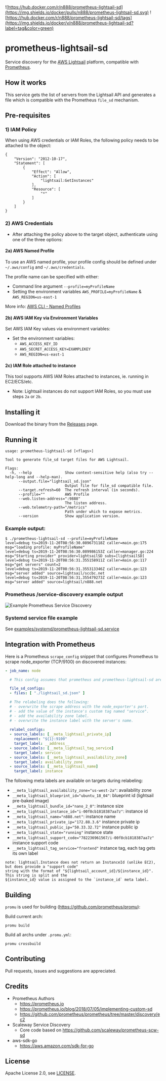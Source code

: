 ![https://hub.docker.com/r/n888/prometheus-lightsail-sd](https://img.shields.io/docker/pulls/n888/prometheus-lightsail-sd.svg) ![https://hub.docker.com/r/n888/prometheus-lightsail-sd/tags](https://img.shields.io/docker/v/n888/prometheus-lightsail-sd?label=tag&color=green)

# prometheus-lightsail-sd
Service discovery for the [AWS Lightsail](https://aws.amazon.com/lightsail/) platform, compatible with [Prometheus](https://prometheus.io).

## How it works

This service gets the list of servers from the Lightsail API and generates a file which is compatible with the Prometheus `file_sd` mechanism.

## Pre-requisites
### 1) IAM Policy

When using AWS credentials or IAM Roles, the following policy needs to be attached to the object:
```
{
    "Version": "2012-10-17",
    "Statement": [
        {
            "Effect": "Allow",
            "Action": [
                "lightsail:GetInstances"
            ],
            "Resource": [
                "*"
            ]
        }
    ]
}
```

### 2) AWS Credentials

* After attaching the policy above to the target object, authenticate using one of the three options:

#### 2a) AWS Named Profile

To use an AWS named profile, your profile config should be defined under `~/.aws/config` and `~/.aws/credentials`.

The profile name can be specified with either:
* Command line argument `--profile=myProfileName`
* Setting the environment variables `AWS_PROFILE=myProfileName` & `AWS_REGION=us-east-1`

More info: [AWS CLI - Named Profiles](https://docs.aws.amazon.com/cli/latest/userguide/cli-configure-profiles.html)

#### 2b) AWS IAM Key via Environment Variables

Set AWS IAM Key values via environment variables:
* Set the environment variables:
  * `AWS_ACCESS_KEY_ID`
  * `AWS_SECRET_ACCESS_KEY=EXAMPLEKEY`
  * `AWS_REGION=us-east-1`

#### 2c) IAM Role attached to instance

This tool supports AWS IAM Roles attached to instances, ie. running in EC2/ECS/etc.
* Note: Lightsail instances do not support IAM Roles, so you must use steps `2a` or `2b`.

## Installing it

Download the binary from the [Releases](https://github.com/n888/prometheus-lightsail-sd/releases) page.

## Running it

```
usage: prometheus-lightsail-sd [<flags>]

Tool to generate file_sd target files for AWS Lightsail.

Flags:
  -h, --help               Show context-sensitive help (also try --help-long and --help-man).
      --output.file="lightsail_sd.json"  
                           Output file for file_sd compatible file.
      --target.refresh=60  The refresh interval (in seconds).
      --profile=""         AWS Profile
      --web.listen-address=":9888"  
                           The listen address.
      --web.telemetry-path="/metrics"  
                           Path under which to expose metrics.
      --version            Show application version.
```

### Example output:

```
$ ./prometheus-lightsail-sd --profile=myProfileName
level=debug ts=2019-11-20T08:56:30.089673118Z caller=main.go:175 msg="loading profile: myProfileName"
level=debug ts=2019-11-20T08:56:30.089986153Z caller=manager.go:224 msg="Starting provider" provider=lightsailSD subs=[lightsailSD]
level=debug ts=2019-11-20T08:56:31.355158911Z caller=main.go:117 msg="get servers" count=2
level=debug ts=2019-11-20T08:56:31.355313346Z caller=main.go:123 msg="server added" source=lightsail/sccbc.net
level=debug ts=2019-11-20T08:56:31.355479273Z caller=main.go:123 msg="server added" source=lightsail/n888.net
```

### Prometheus /service-discovery example output
![Example Prometheus Service Discovery](img/prometheus-service-discovery-example.png)

### Systemd service file example
See [examples/systemd/prometheus-lightsail-sd.service](examples/systemd/prometheus-lightsail-sd.service)

## Integration with Prometheus

Here is a Prometheus `scrape_config` snippet that configures Prometheus to scrape node_exporter (TCP/9100) on discovered instances:

```yaml
- job_name: node

  # This config assumes that prometheus and prometheus-lightsail-sd are started from the same directory:

  file_sd_configs:
  - files: [ "./lightsail_sd.json" ]

  # The relabeling does the following:
  # - overwrite the scrape address with the node_exporter's port.
  # - add the value of the instance's custom tag named "service".
  # - add the availability zone label.
  # - overwrite the instance label with the server's name.
  
  relabel_configs:
  - source_labels: [__meta_lightsail_private_ip]
    replacement: "${1}:9100"
    target_label: __address__
  - source_labels: [__meta_lightsail_tag_service]
    target_label: service
  - source_labels: [__meta_lightsail_availability_zone]
    target_label: availability_zone
  - source_labels: [__meta_lightsail_name]
    target_label: instance
```

The following meta labels are available on targets during relabeling:

* `__meta_lightsail_availability_zone="us-west-2a"`: availability zone
* `__meta_lightsail_blueprint_id="ubuntu_18_04"`: blueprint id (lightsail pre-baked image)
* `__meta_lightsail_bundle_id="nano_2_0"`: instance size
* `__meta_lightsail_instance_id="i-00f8cb1818387aa7z"`: instance id
* `__meta_lightsail_name="n888.net"`: instance name
* `__meta_lightsail_private_ip="172.88.3.6"` instance private ip
* `__meta_lightsail_public_ip="50.33.32.72"` instance public ip
* `__meta_lightsail_state="running"` instance state
* `__meta_lightsail_support_code="782236961567/i-00f8cb1818387aa7z"` instance support code
* `__meta_lightsail_tag_service="frontend"` instance tag, each tag gets its own label

```
note: lightsail.Instance does not return an InstanceId (unlike EC2), but does provide a "support code"
string with the format of "${lightsail_account_id}/${instance_id}". This string is split and the
${instance_id} value is assigned to the `instance_id` meta label.
```

## Building

`promu` is used for building (https://github.com/prometheus/promu):

Build current arch:
```
promu build
```

Build all archs under `.promu.yml`:
```
promu crossbuild
```

## Contributing

Pull requests, issues and suggestions are appreciated.

## Credits

* Prometheus Authors 
  * https://prometheus.io  
  * https://prometheus.io/blog/2018/07/05/implementing-custom-sd  
  * https://github.com/prometheus/prometheus/tree/master/discovery/ec2  
* Scaleway Service Discovery
  * Core code based on https://github.com/scaleway/prometheus-scw-sd  
* aws-sdk-go
  * https://aws.amazon.com/sdk-for-go  

## License

Apache License 2.0, see [LICENSE](https://github.com/n888/prometheus-lightsail-sd/blob/master/LICENSE).

